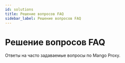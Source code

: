 ```yaml
---
id: solutions
title: Решение вопросов FAQ
sidebar_label: Решение вопросов FAQ
---
```

# Решение вопросов FAQ
Ответы на часто задаваемые вопросы по Mango Proxy.